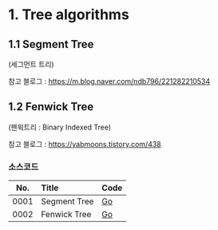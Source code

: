 # 1. Tree algorithms

## 1.1 Segment Tree

(세그먼트 트리)

참고 블로그 : https://m.blog.naver.com/ndb796/221282210534

## 1.2 Fenwick Tree

(펜윅트리 : Binary Indexed Tree)

참고 블로그 : https://yabmoons.tistory.com/438

### 소스코드

| No.  | Title          | Code              |
|:----:|:---------------|:------------------|
| 0001 | Segment Tree   | [Go](segment.go)  |
| 0002 | Fenwick Tree   | [Go](fenwick.go)  |

